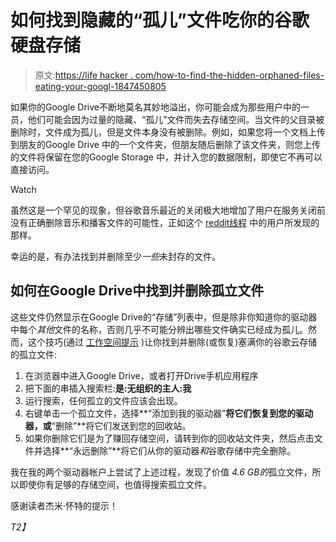 # 如何找到隐藏的“孤儿”文件吃你的谷歌硬盘存储

> 原文:[https://life hacker . com/how-to-find-the-hidden-orphaned-files-eating-your-googl-1847450805](https://lifehacker.com/how-to-find-the-hidden-orphaned-files-eating-your-googl-1847450805)

如果你的Google Drive不断地莫名其妙地溢出，你可能会成为那些用户中的一员，他们可能会因为过量的隐藏、“孤儿”文件而失去存储空间。当文件的父目录被删除时，文件成为孤儿，但是文件本身没有被删除。例如，如果您将一个文档上传到朋友的Google Drive 中的一个文件夹，但朋友随后删除了该文件夹，则您上传的文件将保留在您的Google Storage 中，并计入您的数据限制，即使它不再可以直接访问。

Watch

虽然这是一个罕见的现象，但谷歌音乐最近的关闭极大地增加了用户在服务关闭前没有正确删除音乐和播客文件的可能性，正如这个 [reddit线程](https://www.reddit.com/r/google/comments/oz3col/psa_google_drive_counting_old_hidden_files/) 中的用户所发现的那样。

幸运的是，有办法找到并删除至少*一些*未封存的文件。

## 如何在Google Drive中找到并删除孤立文件

这些文件仍然显示在Google Drive的“存储”列表中，但是除非你知道你的驱动器中每个*其他*文件的名称，否则几乎不可能分辨出哪些文件确实已经成为孤儿。然而，这个技巧(通过 [工作空间提示](https://gsuitetips.com/tips/drive/find-an-orphaned-file-with-an-advanced-search-in-drive/) )让你找到并删除(或恢复)塞满你的谷歌云存储的孤立文件:

1.  在浏览器中进入Google Drive，或者打开Drive手机应用程序
2.  把下面的串插入搜索栏:**是:无组织的主人:我**
3.  运行搜索，任何孤立的文件应该会出现。
4.  右键单击一个孤立文件，选择**“添加到我的驱动器”**将它们恢复到您的驱动器，或**“删除”**将它们发送到您的回收站。
5.  如果你删除它们是为了赚回存储空间，请转到你的回收站文件夹，然后点击文件并选择**“永远删除”**将它们从你的驱动器*和*谷歌存储中完全删除。

我在我的两个驱动器帐户上尝试了上述过程，发现了价值 *4.6 GB的*孤立文件，所以即使你有足够的存储空间，也值得搜索孤立文件。

感谢读者杰米·怀特的提示！

*T2】*